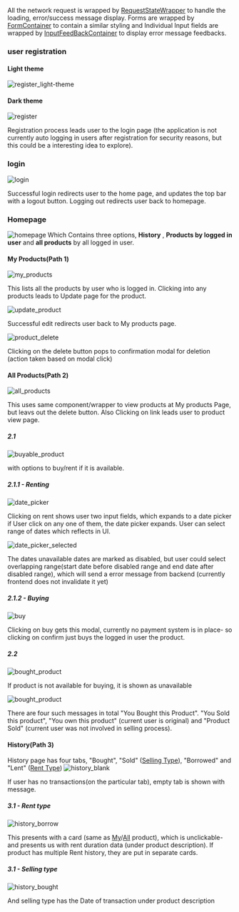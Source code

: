 <!-- TODO create a table of contents -->

All the network request is wrapped by [RequestStateWrapper](/src/pages/components/containers/RequestStateWrapper.tsx) to handle the loading, error/success message display.
Forms are wrapped by [FormContainer](/src/pages/components/containers/FormContainer.tsx) to contain a similar styling and Individual Input fields are wrapped by [InputFeedBackContainer](/src/pages/components/containers/InputFeedBackContainer.tsx) to display error message feedbacks.

### user registration

#### Light theme

![register_light-theme](../files/demo/images/register_light.png)

#### Dark theme

![register](../files/demo/images/register.png)

Registration process leads user to the login page (the application is not currently auto logging in users after registration for security reasons, but this could be a interesting idea to explore).

### login

![login](../files/demo/images/login.png)

Successful login redirects user to the home page, and updates the top bar with a logout button. Logging out redirects user back to homepage.

### Homepage

![homepage](../files/demo/images/homepage.png)
Which Contains three options, **History** , **Products by logged in user** and **all products** by all logged in user.

#### My Products(Path 1)

![my_products](../files/demo/images/my_products.png)

This lists all the products by user who is logged in. Clicking into any products leads to Update page for the product.

![update_product](../files/demo/images/edit_product.png)

Successful edit redirects user back to My products page.

![product_delete](../files/demo/images/delete_confirm.png)

Clicking on the delete button pops to confirmation modal for deletion (action taken based on modal click)

#### All Products(Path 2)

![all_products](../files/demo/images/all_product.png)

This uses same component/wrapper to view products at My products Page, but leavs out the delete button. Also Clicking on link leads user to product view page.

##### 2.1

![buyable_product](../files/demo/images/view_product.png)

with options to buy/rent if it is available.

##### 2.1.1 - Renting

![date_picker](../files/demo/images/date_modal.png)

Clicking on rent shows user two input fields, which expands to a date picker if User click on any one of them, the date picker expands. User can select range of dates which reflects in UI.

![date_picker_selected](../files/demo/images/date_modal_selected.png)

The dates unavailable dates are marked as disabled, but user could select overlapping range(start date before disabled range and end date after disabled range), which will send a error message from backend (currently frontend does not invalidate it yet)

##### 2.1.2 - Buying

![buy](../files/demo/images/buy_confirm.png)

Clicking on buy gets this modal, currently no payment system is in place- so clicking on confirm just buys the logged in user the product.

##### 2.2

![bought_product](../files/demo/images/view_product_bought.png)

If product is not available for buying, it is shown as unavailable

![bought_product](../files/demo/images/view_product_bought.png)

There are four such messages in total "You Bought this Product". "You Sold this product", "You own this product" (current user is original) and "Product Sold" (current user was not involved in selling process).

#### History(Path 3)

History page has four tabs, "Bought", "Sold" ([Selling Type](#31---selling-type)), "Borrowed" and "Lent" ([Rent Type](#31---rent-type))
![history_blank](../files/demo/images/history_page_no_content.png)

If user has no transactions(on the particular tab), empty tab is shown with message.

##### 3.1 - Rent type

![history_borrow](../files/demo/images/history_page_borrowed.png)

This presents with a card (same as [My](#my-productspath-1)/[All](#all-productspath-2) product), which is unclickable- and presents us with rent duration data (under product description). If product has multiple Rent history, they are put in separate cards.

##### 3.1 - Selling type

![history_bought](../files/demo/images/history_page_bought.png)

And selling type has the Date of transaction under product description
